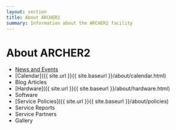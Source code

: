 ```yaml
---
layout: section
title: About ARCHER2 
summary: Information about the ARCHER2 facility
---
```


# About ARCHER2 #


* [News and Events](news-events)
* [Calendar]({{ site.url }}{{ site.baseurl }}/about/calendar.html)
* Blog Articles
* [Hardware]({{ site.url }}{{ site.baseurl }}/about/hardware.html)
* Software
* [Service Policies]({{ site.url }}{{ site.baseurl }}/about/policies)
* Service Reports
* Service Partners
* Gallery
